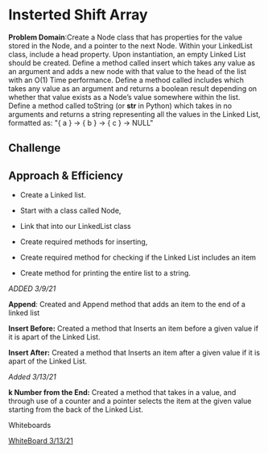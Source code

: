 #  Insterted Shift Array

**Problem Domain**:Create a Node class that has properties for the value stored in the Node, and a pointer to the next Node.
Within your LinkedList class, include a head property. Upon instantiation, an empty Linked List should be created.
Define a method called insert which takes any value as an argument and adds a new node with that value to the head of the list with an O(1) Time performance.
Define a method called includes which takes any value as an argument and returns a boolean result depending on whether that value exists as a Node’s value somewhere within the list.
Define a method called toString (or __str__ in Python) which takes in no arguments and returns a string representing all the values in the Linked List, formatted as:
"{ a } -> { b } -> { c } -> NULL"







 

## Challenge

## Approach & Efficiency

- Create a Linked list. 

- Start with a class called Node,

- Link that into our LinkedList class

- Create required methods for inserting, 

- Create required method for checking if the Linked List includes an item

- Create method for printing the entire list to a string.

*ADDED 3/9/21*

**Append**: Created and Append method that adds an item to the end of a linked list

**Insert Before:** Created a method that Inserts an item before a given value if it is apart of the Linked List.

**Insert After:** Created a method that Inserts an item after a given value if it is apart of the Linked List.

*Added 3/13/21*

**k Number from the End:** Created a method that takes in a value, and through use of a counter and a pointer selects the item at the given value starting from the back of the Linked List.





Whiteboards

[WhiteBoard 3/13/21](./assets/whiteboardCodeChallenge6.jpg)
